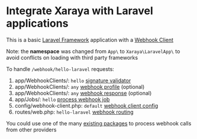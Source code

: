 # Integrate Xaraya with Laravel applications

This is a basic [Laravel Framework](https://laravel.com/docs/11.x/installation) application with a [Webhook Client](https://github.com/spatie/laravel-webhook-client)

Note: the **namespace** was changed from `App\` to `Xaraya\LaravelApp\` to avoid conflicts on loading with third party frameworks

To handle `/webhook/hello-laravel` requests:
1. app/WebhookClients/: `hello` [signature validator](./app/WebhookClients/AnySignatureValidator.php)
2. app/WebhookClients/: `any` [webhook profile](./app/WebhookClients/AnyWebhookProfile.php) (optional)
3. app/WebhookClients/: `any` [webhook response](./app/WebhookClients/AnyWebhookResponse.php) (optional)
4. app/Jobs/: `hello` [process webhook job](./app/Jobs/ProcessWebhookJob.php)
5. config/webhook-client.php: `default` [webhook client config](./config/webhook-client.php)
6. routes/web.php: `hello-laravel` [webhook routing](./routes/web.php)

You could use one of the many [existing packages](https://packagist.org/packages/spatie/laravel-webhook-client/dependents?order_by=downloads) to process webhook calls from other providers
